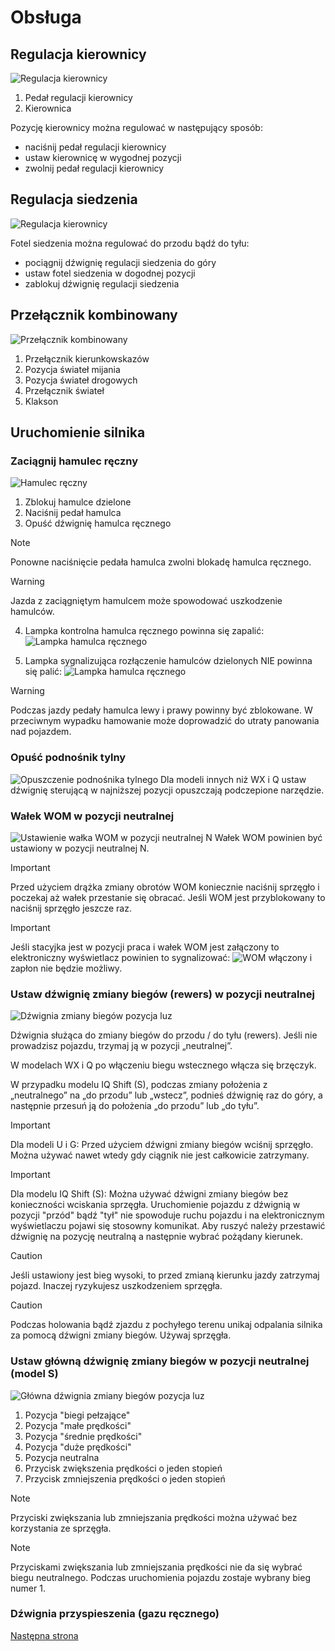# Obsługa

## Regulacja kierownicy

![Regulacja kierownicy](../img/04_rys1.png)
1. Pedał regulacji kierownicy
2. Kierownica

Pozycję kierownicy można regulować w następujący sposób:
- naciśnij pedał regulacji kierownicy
- ustaw kierownicę w wygodnej pozycji
- zwolnij pedał regulacji kierownicy

## Regulacja siedzenia
![Regulacja kierownicy](../img/04_rys2.png)

Fotel siedzenia można regulować do przodu bądź do tyłu:

- pociągnij dźwignię regulacji siedzenia do góry
- ustaw fotel siedzenia w dogodnej pozycji
- zablokuj dźwignię regulacji siedzenia

## Przełącznik kombinowany
![Przełącznik kombinowany](../img/04_rys3.png)

1. Przełącznik kierunkowskazów
2. Pozycja świateł mijania
3. Pozycja świateł drogowych
4. Przełącznik świateł
5. Klakson

## Uruchomienie silnika

### Zaciągnij hamulec ręczny

![Hamulec ręczny](../img/04_rys4.png)
1. Zblokuj hamulce dzielone
2. Naciśnij pedał hamulca
3. Opuść dźwignię hamulca ręcznego

> [!NOTE]
> Ponowne naciśnięcie pedała hamulca zwolni blokadę hamulca ręcznego.

> [!WARNING]
> Jazda z zaciągniętym hamulcem może spowodować uszkodzenie hamulców.

4. Lampka kontrolna hamulca ręcznego powinna się zapalić:
![Lampka hamulca ręcznego](../img/04_rys5.png)

5. Lampka sygnalizująca rozłączenie hamulców dzielonych NIE powinna się palić:
![Lampka hamulca ręcznego](../img/04_rys6.png)

> [!WARNING]
> Podczas jazdy pedały hamulca lewy i prawy powinny być zblokowane. W przeciwnym wypadku hamowanie może doprowadzić do utraty panowania nad pojazdem.

### Opuść podnośnik tylny

![Opuszczenie podnośnika tylnego](../img/04_rys7.png)
Dla modeli innych niż WX i Q ustaw dźwignię sterującą w najniższej pozycji opuszczają podczepione narzędzie.

### Wałek WOM w pozycji neutralnej

![Ustawienie wałka WOM w pozycji neutralnej N](../img/04_rys8.png)
Wałek WOM powinien być ustawiony w pozycji neutralnej N.

> [!IMPORTANT]
> Przed użyciem drążka zmiany obrotów WOM koniecznie naciśnij sprzęgło i poczekaj aż wałek przestanie się obracać. Jeśli WOM jest przyblokowany to naciśnij sprzęgło jeszcze raz.

> [!IMPORTANT]
> Jeśli stacyjka jest w pozycji praca i wałek WOM jest załączony to elektroniczny wyświetlacz powinien to sygnalizować:
> ![WOM włączony](../img/04_rys9.png)
> i zapłon nie będzie możliwy.

### Ustaw dźwignię zmiany biegów (rewers) w pozycji neutralnej
![Dźwignia zmiany biegów pozycja luz](../img/04_rys10.png)

Dźwignia służąca do zmiany biegów do przodu / do tyłu (rewers). Jeśli nie prowadzisz pojazdu, trzymaj ją w pozycji „neutralnej”.

W modelach WX i Q po włączeniu biegu wstecznego włącza się brzęczyk.

W przypadku modelu IQ Shift (S), podczas zmiany położenia z „neutralnego” na „do przodu” lub „wstecz”, podnieś dźwignię raz do góry, a następnie przesuń ją do położenia „do przodu” lub „do tyłu”.

> [!IMPORTANT]
> Dla modeli U i G: Przed użyciem dźwigni zmiany biegów wciśnij sprzęgło. Można używać nawet wtedy gdy ciągnik nie jest całkowicie zatrzymany.

> [!IMPORTANT]
> Dla modelu IQ Shift (S): Można używać dźwigni zmiany biegów bez konieczności wciskania sprzęgła. Uruchomienie pojazdu z dźwignią w pozycji "przód" bądź "tył" nie spowoduje ruchu pojazdu i na elektronicznym wyświetlaczu pojawi się stosowny komunikat. Aby ruszyć należy przestawić dźwignię na pozycję neutralną a następnie wybrać pożądany kierunek.

> [!CAUTION]
> Jeśli ustawiony jest bieg wysoki, to przed zmianą kierunku jazdy zatrzymaj pojazd. Inaczej ryzykujesz uszkodzeniem sprzęgła.

> [!CAUTION]
> Podczas holowania bądź zjazdu z pochyłego terenu unikaj odpalania silnika za pomocą dźwigni zmiany biegów. Używaj sprzęgła.

### Ustaw główną dźwignię zmiany biegów w pozycji neutralnej (model S)
![Główna dźwignia zmiany biegów pozycja luz](../img/04_rys11.png)

1. Pozycja "biegi pełzające"
2. Pozycja "małe prędkości"
3. Pozycja "średnie prędkości"
4. Pozycja "duże prędkości"
5. Pozycja neutralna
6. Przycisk zwiększenia prędkości o jeden stopień
7. Przycisk zmniejszenia prędkości o jeden stopień

>[!NOTE]
> Przyciski zwiększania lub zmniejszania prędkości można używać bez korzystania ze sprzęgła.

>[!NOTE]
> Przyciskami zwiększania lub zmniejszania prędkości nie da się wybrać biegu neutralnego. Podczas uruchomienia pojazdu zostaje wybrany bieg numer 1.

### Dźwignia przyspieszenia (gazu ręcznego)

[Następna strona](./04_obsluga.md)
